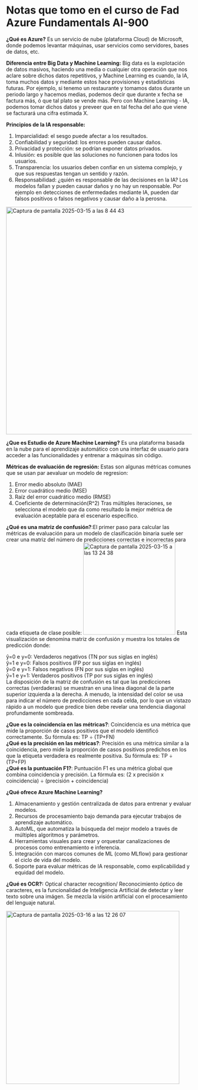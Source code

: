 # Notas que tomo en el curso de Fad Azure Fundamentals AI-900

**¿Qué es Azure?** Es un servicio de nube (plataforma Cloud) de Microsoft, donde podemos levantar máquinas, usar servicios como servidores, bases de datos, etc.

**Diferencia entre Big Data y Machine Learning:** Big data es la explotación de datos masivos, haciendo una media o cualquier otra operación que nos aclare sobre dichos datos repetitivos, y Machine Learning es cuando, la IA, toma muchos datos y mediante estos hace provisiones y estadísticas futuras. Por ejemplo, si tenemo un restaurante y tomamos datos durante un periodo largo y hacemos medias, podemos decir que durante x fecha se factura más, ó que tal plato se vende más. Pero con Machine Learning - IA, podemos tomar dichos datos y preveer que en tal fecha del año que viene se facturará una cifra estimada X.

**Principios de la IA responsable:**
1. Imparcialidad: el sesgo puede afectar a los resultados.
2. Confiabilidad y seguridad: los errores pueden causar daños.
3. Privacidad y protección: se podrían exponer datos privados.
4. Inlusión: es posible que las soluciones no funcionen para todos los usuarios.
5. Transparencia: los usuarios deben confiar en un sistema complejo, y que sus respuestas tengan un sentido y razón.
6. Responsabilidad: ¿quién es responsable de las decisiones en la IA? Los modelos fallan y pueden causar daños y no hay un responsable. Por ejemplo en detecciones de enfermedades mediante IA, pueden dar falsos positivos o falsos negativos y causar daño a la perosna.

<img width="618" alt="Captura de pantalla 2025-03-15 a las 8 44 43" src="https://github.com/user-attachments/assets/c08f6ac7-73f3-4c3f-a695-92b67d037e04" />

**¿Que es Estudio de Azure Machine Learning?** Es una plataforma basada en la nube para el aprendizaje automático con una interfaz de usuario para acceder a las funcionalidades y entrenar a máquinas sin código.

**Métricas de evaluación de regresión:** Estas son algunas métricas comunes que se usan par aevaluar un modelo de regresion:
1. Error medio absoluto (MAE)
2. Error cuadrático medio (MSE)
3. Raíz del error cuadrático medio (RMSE)
4. Coeficiente de determinación(R^2)
Tras múltiples iteraciones, se selecciona el modelo que da como resultado la mejor métrica de evaluación aceptable para el escenario específico.

**¿Qué es una matriz de confusión?**:El primer paso para calcular las métricas de evaluación para un modelo de clasificación binaria suele ser crear una matriz del número de predicciones correctas e incorrectas para cada etiqueta de clase posible:
<img width="250" alt="Captura de pantalla 2025-03-15 a las 13 24 38" src="https://github.com/user-attachments/assets/9903e52c-c947-4a51-a1d2-7b21a9a3dd54" />
Esta visualización se denomina matriz de confusión y muestra los totales de predicción donde:

ŷ=0 e y=0: Verdaderos negativos (TN por sus siglas en inglés)<br>
ŷ=1 e y=0: Falsos positivos (FP por sus siglas en inglés)<br>
ŷ=0 e y=1: Falsos negativos (FN por sus siglas en inglés)<br>
ŷ=1 e y=1: Verdaderos positivos (TP por sus siglas en inglés)<br>
La disposición de la matriz de confusión es tal que las predicciones correctas (verdaderas) se muestran en una línea diagonal de la parte superior izquierda a la derecha. A menudo, la intensidad del color se usa para indicar el número de predicciones en cada celda, por lo que un vistazo rápido a un modelo que predice bien debe revelar una tendencia diagonal profundamente sombreada.<br>

**¿Que es la coincidencia en las métricas?**: Coincidencia es una métrica que mide la proporción de casos positivos que el modelo identificó correctamente. Su fórmula es: TP ÷ (TP+FN)<br>
**¿Qué es la precisión en las métricas?**: Precisión es una métrica similar a la coincidencia, pero mide la proporción de casos positivos predichos en los que la etiqueta verdadera es realmente positiva. Su fórmula es: TP ÷ (TP+FP)<br>
**¿Qué es la puntuación F1?**: Puntuación F1 es una métrica global que combina coincidencia y precisión. La fórmula es: (2 x precisión x coincidencia) ÷ (precisión + coincidencia)<br>


**¿Qué ofrece Azure Machine Learning?**

1. Almacenamiento y gestión centralizada de datos para entrenar y evaluar modelos.
2. Recursos de procesamiento bajo demanda para ejecutar trabajos de aprendizaje automático.
3. AutoML, que automatiza la búsqueda del mejor modelo a través de múltiples algoritmos y parámetros.
4. Herramientas visuales para crear y orquestar canalizaciones de procesos como entrenamiento e inferencia.
5. Integración con marcos comunes de ML (como MLflow) para gestionar el ciclo de vida del modelo.
6. Soporte para evaluar métricas de IA responsable, como explicabilidad y equidad del modelo.

**¿Qué es OCR?:** Optical character recognition/ Reconocimiento óptico de caracteres, es la funcionalidad de Inteligencia Artificial de detectar y leer texto sobre una imágen. Se mezcla la visión artificial con el procesamiento del lenguaje natural.

<img width="470" alt="Captura de pantalla 2025-03-16 a las 12 26 07" src="https://github.com/user-attachments/assets/cf6a1f4c-4ec6-466d-ab99-6b3509248150" />

